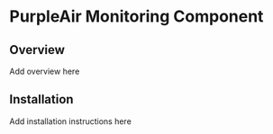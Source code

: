 # PurpleAir Monitoring Component

## Overview
Add overview here

## Installation
Add installation instructions here
